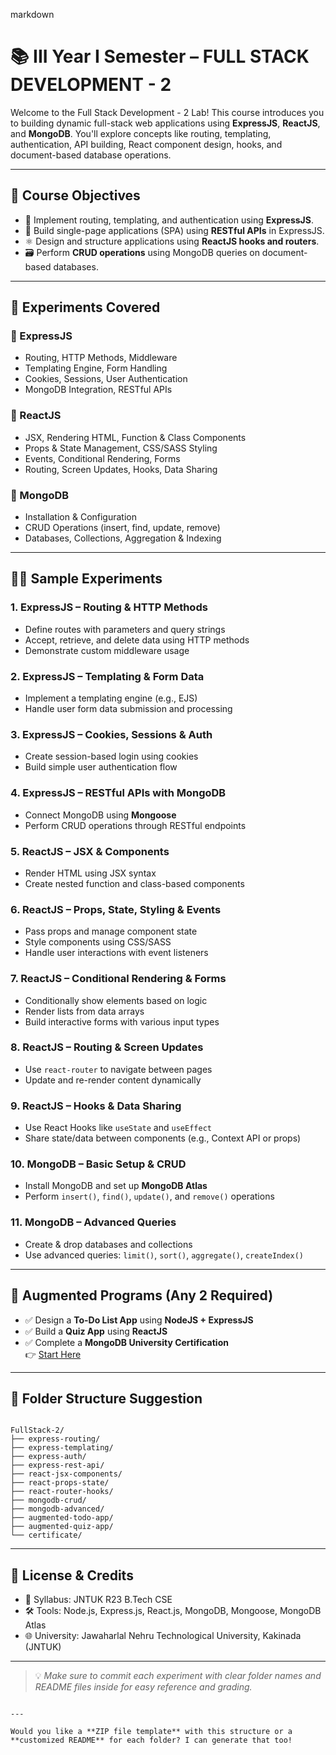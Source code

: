 markdown
# 📚 III Year I Semester – FULL STACK DEVELOPMENT - 2

Welcome to the Full Stack Development - 2 Lab! This course introduces you to building dynamic full-stack web applications using **ExpressJS**, **ReactJS**, and **MongoDB**. You'll explore concepts like routing, templating, authentication, API building, React component design, hooks, and document-based database operations.

---

## 🎯 Course Objectives

- 🔁 Implement routing, templating, and authentication using **ExpressJS**.
- 🧩 Build single-page applications (SPA) using **RESTful APIs** in ExpressJS.
- ⚛️ Design and structure applications using **ReactJS hooks and routers**.
- 🗃️ Perform **CRUD operations** using MongoDB queries on document-based databases.

---

## 🧪 Experiments Covered

### 🔸 ExpressJS
- Routing, HTTP Methods, Middleware
- Templating Engine, Form Handling
- Cookies, Sessions, User Authentication
- MongoDB Integration, RESTful APIs

### 🔸 ReactJS
- JSX, Rendering HTML, Function & Class Components
- Props & State Management, CSS/SASS Styling
- Events, Conditional Rendering, Forms
- Routing, Screen Updates, Hooks, Data Sharing

### 🔸 MongoDB
- Installation & Configuration
- CRUD Operations (insert, find, update, remove)
- Databases, Collections, Aggregation & Indexing

---

## 🧑‍💻 Sample Experiments

### 1. ExpressJS – Routing & HTTP Methods
- Define routes with parameters and query strings
- Accept, retrieve, and delete data using HTTP methods
- Demonstrate custom middleware usage

### 2. ExpressJS – Templating & Form Data
- Implement a templating engine (e.g., EJS)
- Handle user form data submission and processing

### 3. ExpressJS – Cookies, Sessions & Auth
- Create session-based login using cookies
- Build simple user authentication flow

### 4. ExpressJS – RESTful APIs with MongoDB
- Connect MongoDB using **Mongoose**
- Perform CRUD operations through RESTful endpoints

### 5. ReactJS – JSX & Components
- Render HTML using JSX syntax
- Create nested function and class-based components

### 6. ReactJS – Props, State, Styling & Events
- Pass props and manage component state
- Style components using CSS/SASS
- Handle user interactions with event listeners

### 7. ReactJS – Conditional Rendering & Forms
- Conditionally show elements based on logic
- Render lists from data arrays
- Build interactive forms with various input types

### 8. ReactJS – Routing & Screen Updates
- Use `react-router` to navigate between pages
- Update and re-render content dynamically

### 9. ReactJS – Hooks & Data Sharing
- Use React Hooks like `useState` and `useEffect`
- Share state/data between components (e.g., Context API or props)

### 10. MongoDB – Basic Setup & CRUD
- Install MongoDB and set up **MongoDB Atlas**
- Perform `insert()`, `find()`, `update()`, and `remove()` operations

### 11. MongoDB – Advanced Queries
- Create & drop databases and collections
- Use advanced queries: `limit()`, `sort()`, `aggregate()`, `createIndex()`

---

## 🚀 Augmented Programs (Any 2 Required)

- ✅ Design a **To-Do List App** using **NodeJS + ExpressJS**
- ✅ Build a **Quiz App** using **ReactJS**
- ✅ Complete a **MongoDB University Certification**  
  👉 [Start Here](https://learn.mongodb.com/)

---

## 📁 Folder Structure Suggestion

```

FullStack-2/
├── express-routing/
├── express-templating/
├── express-auth/
├── express-rest-api/
├── react-jsx-components/
├── react-props-state/
├── react-router-hooks/
├── mongodb-crud/
├── mongodb-advanced/
├── augmented-todo-app/
├── augmented-quiz-app/
└── certificate/

```

---

## 📜 License & Credits

- 📖 Syllabus: JNTUK R23 B.Tech CSE
- 🛠️ Tools: Node.js, Express.js, React.js, MongoDB, Mongoose, MongoDB Atlas
- 🌐 University: Jawaharlal Nehru Technological University, Kakinada (JNTUK)

---

> 💡 *Make sure to commit each experiment with clear folder names and README files inside for easy reference and grading.*
```

---

Would you like a **ZIP file template** with this structure or a **customized README** for each folder? I can generate that too!
